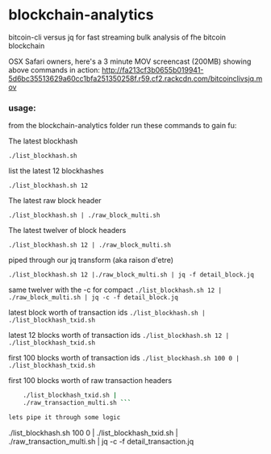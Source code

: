 # blockchain-analytics
bitcoin-cli versus jq for fast streaming bulk analysis of fhe bitcoin blockchain

OSX Safari owners, here's a 3 minute MOV screencast (200MB) showing above commands in action:
http://fa213cf3b0655b019941-5d6bc35513629a60cc1bfa251350258f.r59.cf2.rackcdn.com/bitcoinclivsjq.mov

### usage:
from the blockchain-analytics folder run these commands to gain fu:


The latest blockhash

```./list_blockhash.sh ```

list the latest 12 blockhashes

```./list_blockhash.sh 12```

The latest raw block header

```./list_blockhash.sh | ./raw_block_multi.sh```

The latest twelver of block headers

```./list_blockhash.sh 12 | ./raw_block_multi.sh```

piped through our jq transform (aka raison d'etre)

```./list_blockhash.sh 12 |./raw_block_multi.sh | jq -f detail_block.jq```

same twelver with the -c for compact 
```./list_blockhash.sh 12 | ./raw_block_multi.sh | jq -c -f detail_block.jq```

latest block worth of transaction ids
```./list_blockhash.sh | ./list_blockhash_txid.sh```

latest 12 blocks worth of transaction ids
```./list_blockhash.sh 12 | ./list_blockhash_txid.sh```

first 100 blocks worth of transaction ids
```./list_blockhash.sh 100 0 | ./list_blockhash_txid.sh```

first 100 blocks worth of raw transaction headers

```./list_blockhash.sh 100 0 |
    ./list_blockhash_txid.sh |
    ./raw_transaction_multi.sh ```

lets pipe it through some logic
```
./list_blockhash.sh 100 0 |
    ./list_blockhash_txid.sh |
    ./raw_transaction_multi.sh |
    jq -c -f detail_transaction.jq
```
